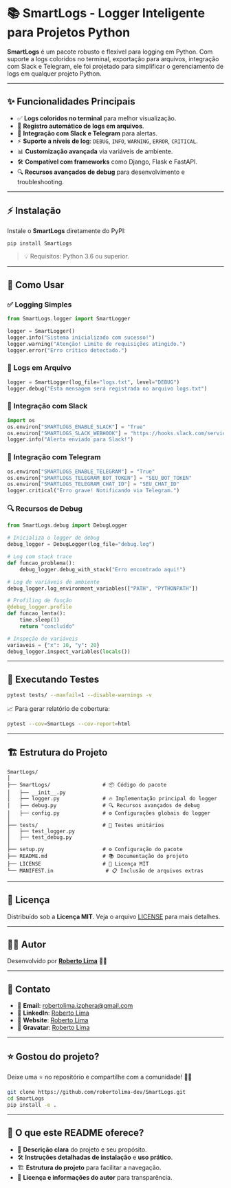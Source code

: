 # 📚 **SmartLogs** - Logger Inteligente para Projetos Python

**SmartLogs** é um pacote robusto e flexível para logging em Python. Com suporte a logs coloridos no terminal, exportação para arquivos, integração com Slack e Telegram, ele foi projetado para simplificar o gerenciamento de logs em qualquer projeto Python.

---

## ✨ **Funcionalidades Principais**
- ✅ **Logs coloridos no terminal** para melhor visualização.
- 📝 **Registro automático de logs em arquivos**.
- 🔔 **Integração com Slack e Telegram** para alertas.
- ⚡ **Suporte a níveis de log**: `DEBUG`, `INFO`, `WARNING`, `ERROR`, `CRITICAL`.
- 📊 **Customização avançada** via variáveis de ambiente.
- 🛠 **Compatível com frameworks** como Django, Flask e FastAPI.
- 🔍 **Recursos avançados de debug** para desenvolvimento e troubleshooting.

---

## ⚡ **Instalação**

Instale o **SmartLogs** diretamente do PyPI:

```bash
pip install SmartLogs
```

> 💡 Requisitos: Python 3.6 ou superior.

---

## 🚀 **Como Usar**

### ✅ **Logging Simples**
```python
from SmartLogs.logger import SmartLogger

logger = SmartLogger()
logger.info("Sistema inicializado com sucesso!")
logger.warning("Atenção! Limite de requisições atingido.")
logger.error("Erro crítico detectado.")
```

### 📝 **Logs em Arquivo**
```python
logger = SmartLogger(log_file="logs.txt", level="DEBUG")
logger.debug("Esta mensagem será registrada no arquivo logs.txt")
```

### 🔔 **Integração com Slack**
```python
import os
os.environ["SMARTLOGS_ENABLE_SLACK"] = "True"
os.environ["SMARTLOGS_SLACK_WEBHOOK"] = "https://hooks.slack.com/services/..."
logger.info("Alerta enviado para Slack!")
```

### 📲 **Integração com Telegram**
```python
os.environ["SMARTLOGS_ENABLE_TELEGRAM"] = "True"
os.environ["SMARTLOGS_TELEGRAM_BOT_TOKEN"] = "SEU_BOT_TOKEN"
os.environ["SMARTLOGS_TELEGRAM_CHAT_ID"] = "SEU_CHAT_ID"
logger.critical("Erro grave! Notificando via Telegram.")
```

### 🔍 **Recursos de Debug**
```python
from SmartLogs.debug import DebugLogger

# Inicializa o logger de debug
debug_logger = DebugLogger(log_file="debug.log")

# Log com stack trace
def funcao_problema():
    debug_logger.debug_with_stack("Erro encontrado aqui!")

# Log de variáveis de ambiente
debug_logger.log_environment_variables(["PATH", "PYTHONPATH"])

# Profiling de função
@debug_logger.profile
def funcao_lenta():
    time.sleep(1)
    return "concluído"

# Inspeção de variáveis
variaveis = {"x": 10, "y": 20}
debug_logger.inspect_variables(locals())
```

---

## 🏃 **Executando Testes**

```bash
pytest tests/ --maxfail=1 --disable-warnings -v
```

📈 Para gerar relatório de cobertura:

```bash
pytest --cov=SmartLogs --cov-report=html
```

---

## 🏗 **Estrutura do Projeto**
```
SmartLogs/
│
├── SmartLogs/                 # 📦 Código do pacote
│   ├── __init__.py
│   ├── logger.py              # 🔥 Implementação principal do logger
│   ├── debug.py               # 🔍 Recursos avançados de debug
│   ├── config.py              # ⚙️ Configurações globais do logger
│
├── tests/                     # 🧪 Testes unitários
│   ├── test_logger.py
│   ├── test_debug.py
│
├── setup.py                   # ⚙️ Configuração do pacote
├── README.md                  # 📚 Documentação do projeto
├── LICENSE                    # 📜 Licença MIT
└── MANIFEST.in                 # 📋 Inclusão de arquivos extras
```

---

## 📝 **Licença**

Distribuído sob a **Licença MIT**. Veja o arquivo [LICENSE](LICENSE) para mais detalhes.

---

## 👨‍💻 **Autor**

Desenvolvido por **[Roberto Lima](https://github.com/robertolima-dev)** 🚀✨

---

## 💬 **Contato**

- 📧 **Email**: robertolima.izphera@gmail.com
- 💼 **LinkedIn**: [Roberto Lima](https://www.linkedin.com/in/roberto-lima-01/)
- 💼 **Website**: [Roberto Lima](https://robertolima-developer.vercel.app/)
- 💼 **Gravatar**: [Roberto Lima](https://gravatar.com/deliciouslyautomaticf57dc92af0)

---

## ⭐ **Gostou do projeto?**

Deixe uma ⭐ no repositório e compartilhe com a comunidade! 🚀✨  

```bash
git clone https://github.com/robertolima-dev/SmartLogs.git
cd SmartLogs
pip install -e .
```

---

## 🌟 **O que este README oferece?**
- 🎯 **Descrição clara** do projeto e seu propósito.  
- 🛠 **Instruções detalhadas de instalação** e **uso prático**.  
- 🏗 **Estrutura do projeto** para facilitar a navegação.  
- 📝 **Licença e informações do autor** para transparência.

